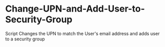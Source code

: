 # Change-UPN-and-Add-User-to-Security-Group
Script Changes the UPN to match the User's email address and adds user to a security group
